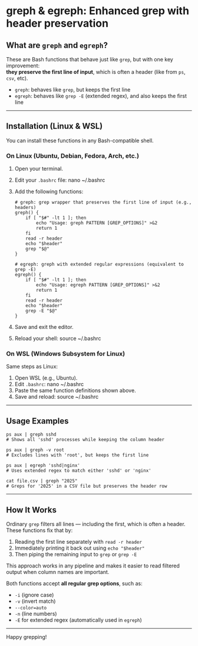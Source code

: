 # greph & egreph: Enhanced grep with header preservation

## What are `greph` and `egreph`?

These are Bash functions that behave just like `grep`, but with one key improvement:  
**they preserve the first line of input**, which is often a header (like from `ps`, `csv`, etc).

- `greph`: behaves like `grep`, but keeps the first line  
- `egreph`: behaves like `grep -E` (extended regex), and also keeps the first line

---

## Installation (Linux & WSL)

You can install these functions in any Bash-compatible shell.

### On Linux (Ubuntu, Debian, Fedora, Arch, etc.)

1. Open your terminal.
2. Edit your `.bashrc` file:
   nano ~/.bashrc
3. Add the following functions:

       # greph: grep wrapper that preserves the first line of input (e.g., headers)
       greph() {
           if [ "$#" -lt 1 ]; then
               echo "Usage: greph PATTERN [GREP_OPTIONS]" >&2
               return 1
           fi
           read -r header
           echo "$header"
           grep "$@"
       }

       # egreph: greph with extended regular expressions (equivalent to grep -E)
       egreph() {
           if [ "$#" -lt 1 ]; then
               echo "Usage: egreph PATTERN [GREP_OPTIONS]" >&2
               return 1
           fi
           read -r header
           echo "$header"
           grep -E "$@"
       }

4. Save and exit the editor.
5. Reload your shell:
   source ~/.bashrc

### On WSL (Windows Subsystem for Linux)

Same steps as Linux:

1. Open WSL (e.g., Ubuntu).
2. Edit `.bashrc`:
   nano ~/.bashrc
3. Paste the same function definitions shown above.
4. Save and reload:
   source ~/.bashrc

---

## Usage Examples

    ps aux | greph sshd
    # Shows all 'sshd' processes while keeping the column header

    ps aux | greph -v root
    # Excludes lines with 'root', but keeps the first line

    ps aux | egreph 'sshd|nginx'
    # Uses extended regex to match either 'sshd' or 'nginx'

    cat file.csv | greph "2025"
    # Greps for '2025' in a CSV file but preserves the header row

---

## How It Works

Ordinary `grep` filters all lines — including the first, which is often a header.  
These functions fix that by:

1. Reading the first line separately with `read -r header`
2. Immediately printing it back out using `echo "$header"`
3. Then piping the remaining input to `grep` or `grep -E`

This approach works in any pipeline and makes it easier to read filtered output when column names are important.

Both functions accept **all regular grep options**, such as:
- `-i` (ignore case)
- `-v` (invert match)
- `--color=auto`
- `-n` (line numbers)
- `-E` for extended regex (automatically used in `egreph`)

---

Happy grepping!
